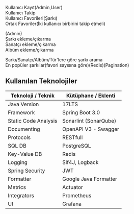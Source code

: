 
Kullanıcı Kayıt(Admin,User) <br>
Kullanıcı Takip <br>
Kullanıcı Favorileri(Şarkı) <br>
Ortak Favoriler(İki kullanıcı birbirini takip etmeli) <br>

(Admin) <br>
Şarkı ekleme/çıkarma <br>
Sanatçı ekleme/çıkarma <br>
Albüm ekleme/çıkarma <br>


Şarkı/Sanatçı/Albüm/Tür'lere göre şarkı arama <br>
En popüler şarkılar(favori sayısına göre)(Redis)(Pagination) <br>

## Kullanılan Teknolojiler

| Teknoloji / Teknik             | Kütüphane / Eklenti                                                             |
| ----------------- | ------------------------------------------------------------------ |
| Java Version | 17LTS  |
| Framework | Spring Boot 3.0 |
| Static Code Analysis | Sonarlint (SonarQube) |
| Documenting | OpenAPI V3 - Swagger |
| Protocols | RESTfull |
| SQL DB | PostgreSQL |
| Key-Value DB | Redis |
| Logging | Slf4J, Logback |
| Spring Security | JWT |
| Formatter | Google Java Formatter |
| Metrics | Actuator |
| Integrators | Prometheus |
| UI | Grafana |
